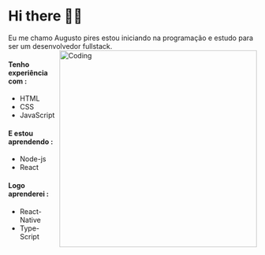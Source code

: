 # Hi there 👋😄
Eu me chamo Augusto pires estou iniciando na programação e estudo para ser um desenvolvedor fullstack.
<img align="right" alt="Coding" width="400" src="https://res.cloudinary.com/practicaldev/image/fetch/s--WXI5d2Ru--/c_limit%2Cf_auto%2Cfl_progressive%2Cq_66%2Cw_800/https://media1.tenor.com/images/0c34272909ee2a4db5606a014082312b/tenor.gif%3Fitemid%3D15828752">

#### Tenho experiência com :
- HTML
- CSS
- JavaScript
#### E estou aprendendo :
- Node-js
- React
#### Logo aprenderei :
- React-Native
- Type-Script
